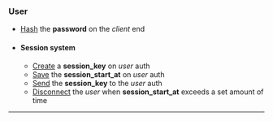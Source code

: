 ### User

-   <u>Hash</u> the **password** on the _client_ end
-   #### Session system

    -   <u>Create</u> a **session_key** on _user_ auth
    -   <u>Save</u> the **session_start_at** on _user_ auth
    -   <u>Send</u> the **session_key** to the _user_ auth
    -   <u>Disconnect</u> the _user_ when **session_start_at** exceeds a set amount of time

---
